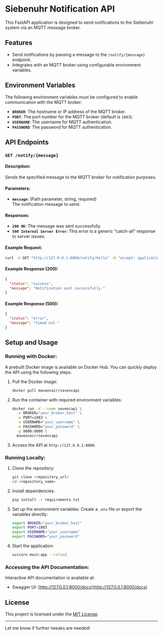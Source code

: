 # Siebenuhr Notification API

This FastAPI application is designed to send notifications to the Siebenuhr system via an MQTT message broker.

## Features

- Send notifications by passing a message to the `/notify/{message}` endpoint.
- Integrates with an MQTT broker using configurable environment variables.

## Environment Variables

The following environment variables must be configured to enable communication with the MQTT broker:

- **`BROKER`**: The hostname or IP address of the MQTT broker.
- **`PORT`**: The port number for the MQTT broker (default is `1883`).
- **`USERNAME`**: The username for MQTT authentication.
- **`PASSWORD`**: The password for MQTT authentication.

## API Endpoints

### **`GET /notify/{message}`**

#### Description:

Sends the specified message to the MQTT broker for notification purposes.

#### Parameters:

- **`message`**: (Path parameter, string, required)  
  The notification message to send.

#### Responses:

- **`200 OK`**: The message was sent successfully.
- **`500 Internal Server Error`**: This error is a generic "catch-all" response to server issues.

#### Example Request:

```bash
curl -X GET "http://127.0.0.1:8000/notify/hello" -H "accept: application/json"
```

#### Example Response (200):

```json
{
  "status": "success",
  "message": "Notification sent successfully."
}
```

#### Example Response (500):

```json
{
  "status": "error",
  "message": "timed out."
}
```

## Setup and Usage

### Running with Docker:

A prebuilt Docker image is available on Docker Hub. You can quickly deploy the API using the following steps:

1. Pull the Docker image:
   ```bash
   docker pull maveonair/sevencapi
   ```

2. Run the container with required environment variables:
   ```bash
   docker run -d --name sevencapi \
     -e BROKER="your_broker_host" \
     -e PORT=1883 \
     -e USERNAME="your_username" \
     -e PASSWORD="your_password" \
     -p 8000:8000 \
     maveonair/sevencapi
   ```

3. Access the API at `http://127.0.0.1:8000`.

### Running Locally:

1. Clone the repository:
   ```bash
   git clone <repository_url>
   cd <repository_name>
   ```

2. Install dependencies:
   ```bash
   pip install -r requirements.txt
   ```

3. Set up the environment variables:
   Create a `.env` file or export the variables directly:
   ```bash
   export BROKER="your_broker_host"
   export PORT=1883
   export USERNAME="your_username"
   export PASSWORD="your_password"
   ```

4. Start the application:
   ```bash
   uvicorn main:app --reload
   ```

### Accessing the API Documentation:

Interactive API documentation is available at:

- Swagger UI: [http://127.0.0.1:8000/docs](http://127.0.0.1:8000/docs)

## License

This project is licensed under the [MIT License](LICENSE).

--- 

Let me know if further tweaks are needed!